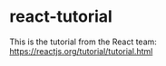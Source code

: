 # react-tutorial
This is the tutorial from the React team: https://reactjs.org/tutorial/tutorial.html
